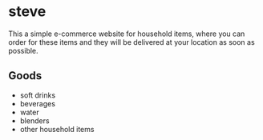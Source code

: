# steve 

This a simple e-commerce website for household items, where you can order for these items and they will be delivered at your location as soon as possible.

## Goods 
* soft drinks
* beverages
* water
* blenders
* other household items

